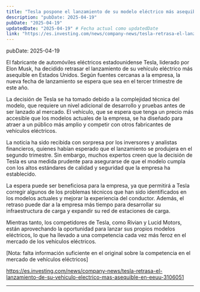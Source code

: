 ```yaml
---
title: "Tesla pospone el lanzamiento de su modelo eléctrico más asequible en Estados Unidos"
description: "pubDate: 2025-04-19"
pubDate: "2025-04-19"
updatedDate: "2025-04-19" # Fecha actual como updatedDate
link: "https://es.investing.com/news/company-news/tesla-retrasa-el-lanzamiento-de-su-vehiculo-electrico-mas-asequible-en-eeuu-3106051"
---
```


pubDate: 2025-04-19

El fabricante de automóviles eléctricos estadounidense Tesla, liderado por Elon Musk, ha decidido retrasar el lanzamiento de su vehículo eléctrico más asequible en Estados Unidos. Según fuentes cercanas a la empresa, la nueva fecha de lanzamiento se espera que sea en el tercer trimestre de este año.

La decisión de Tesla se ha tomado debido a la complejidad técnica del modelo, que requiere un nivel adicional de desarrollo y pruebas antes de ser lanzado al mercado. El vehículo, que se espera que tenga un precio más accesible que los modelos actuales de la empresa, se ha diseñado para atraer a un público más amplio y competir con otros fabricantes de vehículos eléctricos.

La noticia ha sido recibida con sorpresa por los inversores y analistas financieros, quienes habían esperado que el lanzamiento se produjera en el segundo trimestre. Sin embargo, muchos expertos creen que la decisión de Tesla es una medida prudente para asegurarse de que el modelo cumpla con los altos estándares de calidad y seguridad que la empresa ha establecido.

La espera puede ser beneficiosa para la empresa, ya que permitirá a Tesla corregir algunos de los problemas técnicos que han sido identificados en los modelos actuales y mejorar la experiencia del conductor. Además, el retraso puede dar a la empresa más tiempo para desarrollar su infraestructura de carga y expandir su red de estaciones de carga.

Mientras tanto, los competidores de Tesla, como Rivian y Lucid Motors, están aprovechando la oportunidad para lanzar sus propios modelos eléctricos, lo que ha llevado a una competencia cada vez más feroz en el mercado de los vehículos eléctricos.

[Nota: falta información suficiente en el original sobre la competencia en el mercado de vehículos eléctricos]

https://es.investing.com/news/company-news/tesla-retrasa-el-lanzamiento-de-su-vehiculo-electrico-mas-asequible-en-eeuu-3106051

---
